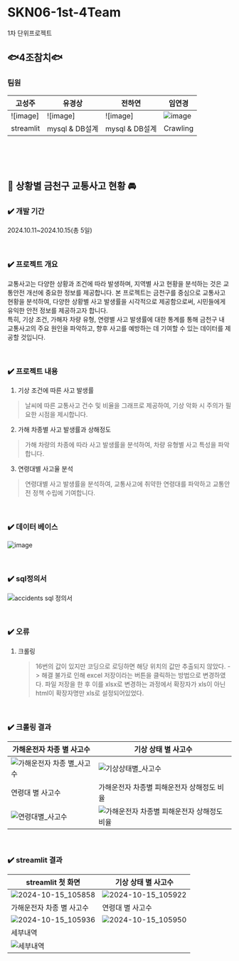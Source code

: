# SKN06-1st-4Team
1차 단위프로젝트

## 🐟4조참치🐟

### 팀원
| 고성주 | 유경상 | 전하연 | 임연경 |
|--|--|--|--|
| ![image] | ![image] | ![image] | ![image](https://search.pstatic.net/common/?src=http%3A%2F%2Fshop1.phinf.naver.net%2F20231126_131%2F17009690877927nnma_JPEG%2F50690122043041166_282999731.jpg&type=sc960_832) |
| streamlit | mysql & DB설계 | mysql & DB설계 | Crawling |

</br></br></br>
## 🚨 상황별 금천구 교통사고 현황 🚘

### ✔️ 개발 기간
2024.10.11~2024.10.15(총 5일)

</br>

### ✔️ 프로젝트 개요


교통사고는 다양한 상황과 조건에 따라 발생하며, 지역별 사고 현황을 분석하는 것은 교통안전 개선에 중요한 정보를 제공합니다. 본 프로젝트는 금천구를 중심으로 교통사고 현황을 분석하여, 다양한 상황별 사고 발생률을 시각적으로 제공함으로써, 시민들에게 유익한 안전 정보를 제공하고자 합니다.
</br>
특히, 기상 조건, 가해자 차량 유형, 연령별 사고 발생률에 대한 통계를 통해 금천구 내 교통사고의 주요 원인을 파악하고, 향후 사고를 예방하는 데 기여할 수 있는 데이터를 제공할 것입니다.

</br>

### ✔️ 프로젝트 내용
1. 기상 조건에 따른 사고 발생률

> 날씨에 따른 교통사고 건수 및 비율을 그래프로 제공하여, 기상 악화 시 주의가 필요한 시점을 제시합니다.

2. 가해 차종별 사고 발생률과 상해정도
> 가해 차량의 차종에 따라 사고 발생률을 분석하여, 차량 유형별 사고 특성을 파악합니다.

3. 연령대별 사고율 분석
> 연령대별 사고 발생률을 분석하여, 교통사고에 취약한 연령대를 파악하고 교통안전 정책 수립에 기여합니다.

</br>

### ✔️ 데이터 베이스


![image](https://github.com/user-attachments/assets/53a8ec90-3828-4c40-837e-cfb0f9d2425e)

</br>

### ✔️ sql정의서


![accidents sql 정의서](https://github.com/user-attachments/assets/8db329ba-f2af-4f0e-b16e-e571e3092b04)

</br>

### ✔️ 오류

1. 크롤링
   > 16번의 값이 있지만 코딩으로 로딩하면 해당 위치의 값만 추출되지 않았다.
   > -> 해결 불가로 인해 excel 저장이라는 버튼을 클릭하는 방법으로 변경하였다.
   > 파일 저장을 한 후 이를 xlsx로 변경하는 과정에서 확장자가 xls이 아닌 html이 확장자명만 xls로 설정되어있었다.
 
</br>

### ✔️ 크롤링 결과

| 가해운전자 차종 별 사고수 | 기상 상태 별 사고수 | 
|--|--|
| ![가해운전자 차종 별_사고수](https://github.com/user-attachments/assets/63ec36c2-2438-4761-b8bb-5d59a636ee8e) | ![기상상태별_사고수](https://github.com/user-attachments/assets/4a8ff576-3274-4c75-990e-6b9a0736c77a)|
| 연령대 별 사고수 |  가해운전자 차종별 피해운전자 상해정도 비율 |
| ![연령대별_사고수](https://github.com/user-attachments/assets/dd265a0c-80f2-4e55-b058-6737f4a7bc38) | ![가해운전자 차종별 피해운전자 상해정도 비율](https://github.com/user-attachments/assets/83e38013-6cac-4f53-be3f-0dc603c5ab64)|


</br>

### ✔️ streamlit 결과

| streamlit 첫 화면 | 기상 상태 별 사고수 | 
|--|--|
| ![2024-10-15_105858](https://github.com/user-attachments/assets/5f2a9cd8-00e6-43c7-afdc-040444db58ab) | ![2024-10-15_105922](https://github.com/user-attachments/assets/35d3a88e-ad2d-4222-a337-9482b03da31c)|
| 가해운전자 차종 별 사고수 | 연령대 별 사고수 |
| ![2024-10-15_105936](https://github.com/user-attachments/assets/aac4e5dc-e165-4c84-90b2-62b84b751777) | ![2024-10-15_105950](https://github.com/user-attachments/assets/eae2be1b-dfbd-4071-8855-02580ca15da6) |
| 세부내역 
| ![세부내역](https://github.com/user-attachments/assets/3dbd8b7e-90de-4076-aee1-a8941f325ab2) 

